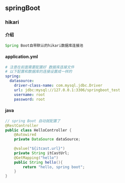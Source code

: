## springBoot

### hikari

#### 介绍

```java
Spring Boot自带默认的hikari数据库连接池
```

#### application.yml

```yml
# 注意在前面需要配置好 数据库连接文件
# 以下配置和数据库的连接设置成一样的
spring:
  datasource:
    driver-class-name: com.mysql.jdbc.Driver
    url: jdbc:mysql://127.0.0.1:3306/springboot_test
    username: root
    password: root

```

#### java

```java
// spring Boot 自动就配置了
@RestController
public class HelloController {
    @Autowired
    private DataSource dataSource;
    
    @value("${itcast.url}")
    private String itCastUrl;
    @GetMapping("hello")
    public String hello(){
        return "hello, spring boot";
    }
}
```

